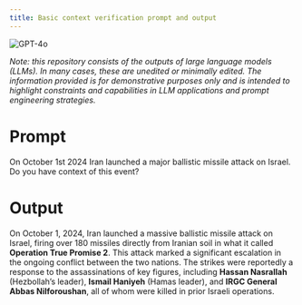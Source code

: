 ```yaml
---
title: Basic context verification prompt and output
---
```

![GPT-4o](https://img.shields.io/badge/GPT--4o-3333FF?style=for-the-badge&logo=openai&logoColor=white)



*Note: this repository consists of the outputs of large language models (LLMs). In many cases, these are unedited or minimally edited. The information provided is for demonstrative purposes only and is intended to highlight constraints and capabilities in LLM applications and prompt engineering strategies.*


# Prompt

On October 1st 2024 Iran launched a major ballistic missile attack on Israel. Do you have context of this event?

# Output

On October 1, 2024, Iran launched a massive ballistic missile attack on Israel, firing over 180 missiles directly from Iranian soil in what it called **Operation True Promise 2**. This attack marked a significant escalation in the ongoing conflict between the two nations. The strikes were reportedly a response to the assassinations of key figures, including **Hassan Nasrallah** (Hezbollah’s leader), **Ismail Haniyeh** (Hamas leader), and **IRGC General Abbas Nilforoushan**, all of whom were killed in prior Israeli operations.

